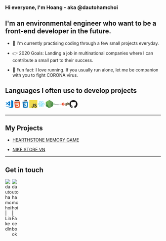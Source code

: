 ### Hi everyone, I'm Hoang - aka @dautohamchoi

## I'm an environmental engineer who want to be a front-end developer in the future.

- :muscle: I'm currently practising coding through a few small projects everyday.

- :point_right: 2020 Goals: Landing a job in multinational companies where I can contribute a small part to their success.

- :dromedary_camel: Fun fact: I love running. If you usually run alone, let me be companion with you to fight CORONA virus.


## Languages I often use to develop projects

<img align="left" alt="Visual Studio Code" width="26px" src="https://raw.githubusercontent.com/github/explore/80688e429a7d4ef2fca1e82350fe8e3517d3494d/topics/visual-studio-code/visual-studio-code.png" />
<img align="left" alt="HTML5" width="26px" src="https://raw.githubusercontent.com/github/explore/80688e429a7d4ef2fca1e82350fe8e3517d3494d/topics/html/html.png" />
<img align="left" alt="CSS3" width="26px" src="https://raw.githubusercontent.com/github/explore/80688e429a7d4ef2fca1e82350fe8e3517d3494d/topics/css/css.png" />
<img align="left" alt="JavaScript" width="26px" src="https://raw.githubusercontent.com/github/explore/80688e429a7d4ef2fca1e82350fe8e3517d3494d/topics/javascript/javascript.png" />
<img align="left" alt="React" width="26px" src="https://raw.githubusercontent.com/github/explore/80688e429a7d4ef2fca1e82350fe8e3517d3494d/topics/react/react.png" />
<img align="left" alt="Node.js" width="26px" src="https://raw.githubusercontent.com/github/explore/80688e429a7d4ef2fca1e82350fe8e3517d3494d/topics/nodejs/nodejs.png" />
<img align="left" alt="MongoDB" width="26px" src="https://raw.githubusercontent.com/github/explore/80688e429a7d4ef2fca1e82350fe8e3517d3494d/topics/mongodb/mongodb.png" />
<img align="left" alt="Git" width="26px" src="https://raw.githubusercontent.com/github/explore/80688e429a7d4ef2fca1e82350fe8e3517d3494d/topics/git/git.png" />
<img align="left" alt="GitHub" width="26px" src="https://raw.githubusercontent.com/github/explore/78df643247d429f6cc873026c0622819ad797942/topics/github/github.png" />

<br />
<br />

---
## My Projects

- [HEARTHSTONE MEMORY GAME](https://hearthstone-memory-game.herokuapp.com/)

- [NIKE STORE VN](https://nike-store-vn.herokuapp.com/)

---
## Get in touch

<img align="left" alt="dautohamchoi | LinkedIn" width="22px" src="https://cdn.jsdelivr.net/npm/simple-icons@v3/icons/linkedin.svg" />
<img align="left" alt="dautohamchoi | Facebook" width="22px" src="https://cdn.jsdelivr.net/npm/simple-icons@v3/icons/facebook.svg" />
